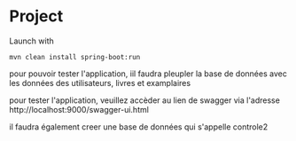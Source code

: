 # Project

Launch with

    mvn clean install spring-boot:run




pour pouvoir tester l'application, iil faudra pleupler la base de données avec les données des utilisateurs, livres et examplaires

pour tester l'application, veuillez accèder au lien de swagger via l'adresse 
	http://localhost:9000/swagger-ui.html

il faudra également creer une base de données qui s'appelle controle2
